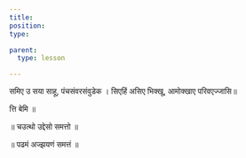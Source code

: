 ```yaml
---
title:
position:
type:

parent:
  type: lesson

---
```


समिए उ सया साहू, पंचसंवरसंवुडेक ।
सिएहिं असिए भिक्खू, आमोक्‍खाए परिवएज्जासि॥ 

त्ति बेमि ॥

॥ चउत्थो उद्देसो समत्तो ॥

॥ पढमं अज्झयणं समत्तं ॥

